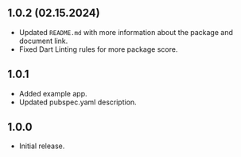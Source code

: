 ## 1.0.2 (02.15.2024)

- Updated `README.md` with more information about the package and document link.
- Fixed Dart Linting rules for more package score.

## 1.0.1

- Added example app.
- Updated pubspec.yaml description.

## 1.0.0

- Initial release.